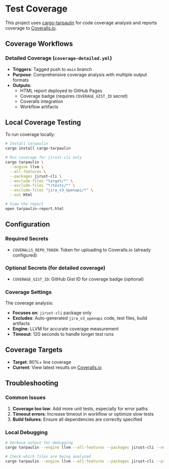 # Test Coverage

This project uses [cargo-tarpaulin](https://github.com/xd009642/tarpaulin) for code coverage analysis and reports coverage to [Coveralls.io](https://coveralls.io/).

## Coverage Workflows

### Detailed Coverage (`coverage-detailed.yml`)
- **Triggers**: Tagged push to `main` branch
- **Purpose**: Comprehensive coverage analysis with multiple output formats
- **Outputs**:
  - HTML report deployed to GitHub Pages
  - Coverage badge (requires `COVERAGE_GIST_ID` secret)
  - Coveralls integration
  - Workflow artifacts

## Local Coverage Testing

To run coverage locally:

```bash
# Install tarpaulin
cargo install cargo-tarpaulin

# Run coverage for jirust-cli only
cargo tarpaulin \
  --engine llvm \
  --all-features \
  --packages jirust-cli \
  --exclude-files "target/*" \
  --exclude-files "*/tests/*" \
  --exclude-files "jira_v3_openapi/*" \
  --out Html

# View the report
open tarpaulin-report.html
```

## Configuration

### Required Secrets

- `COVERALLS_REPO_TOKEN`: Token for uploading to Coveralls.io (already configured)

### Optional Secrets (for detailed coverage)

- `COVERAGE_GIST_ID`: GitHub Gist ID for coverage badge (optional)

### Coverage Settings

The coverage analysis:
- **Focuses on**: `jirust-cli` package only
- **Excludes**: Auto-generated `jira_v3_openapi` code, test files, build artifacts
- **Engine**: LLVM for accurate coverage measurement
- **Timeout**: 120 seconds to handle longer test runs

## Coverage Targets

- **Target**: 80%+ line coverage
- **Current**: View latest results on [Coveralls.io](https://coveralls.io/github/ilpanich/jirust-cli)

## Troubleshooting

### Common Issues

1. **Coverage too low**: Add more unit tests, especially for error paths
2. **Timeout errors**: Increase timeout in workflow or optimize slow tests
3. **Build failures**: Ensure all dependencies are correctly specified

### Local Debugging

```bash
# Verbose output for debugging
cargo tarpaulin --engine llvm --all-features --packages jirust-cli --verbose

# Check which files are being analyzed
cargo tarpaulin --engine llvm --all-features --packages jirust-cli --print-summary
```
